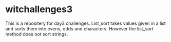 # witchallenges3
This is a repositery for day3 challenges. List_sort takes values given in a list and sorts them into evens, odds and characters. However the list_sort method does not sort strings.

